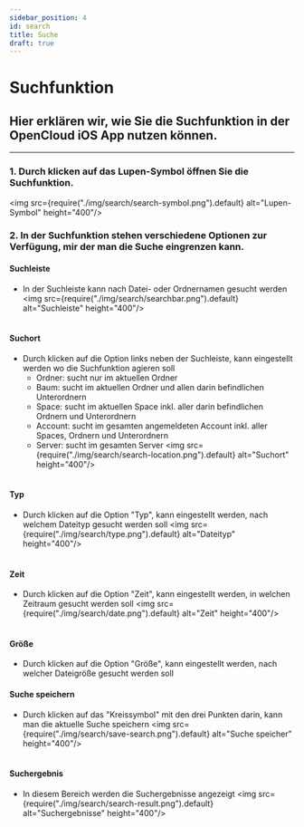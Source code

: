 ```yaml
---
sidebar_position: 4
id: search
title: Suche
draft: true
---
```


# Suchfunktion

## Hier erklären wir, wie Sie die Suchfunktion in der OpenCloud iOS App nutzen können.

---

### 1. Durch klicken auf das Lupen-Symbol öffnen Sie die Suchfunktion.
<img src={require("./img/search/search-symbol.png").default} alt="Lupen-Symbol" height="400"/>
<br/>

### 2. In der Suchfunktion stehen verschiedene Optionen zur Verfügung, mir der man die Suche eingrenzen kann.

#### Suchleiste
- In der Suchleiste kann nach Datei- oder Ordnernamen gesucht werden
<img src={require("./img/search/searchbar.png").default} alt="Suchleiste" height="400"/>
<br/><br/>

#### Suchort
- Durch klicken auf die Option links neben der Suchleiste, kann eingestellt werden wo die Suchfunktion agieren soll
    - Ordner: sucht nur im aktuellen Ordner
    - Baum: sucht im aktuellen Ordner und allen darin befindlichen Unterordnern
    - Space: sucht im aktuellen Space inkl. aller darin befindlichen Ordnern und Unterordnern
    - Account: sucht im gesamten angemeldeten Account inkl. aller Spaces, Ordnern und Unterordnern
    - Server: sucht im gesamten Server
<img src={require("./img/search/search-location.png").default} alt="Suchort" height="400"/>
<br/><br/>

#### Typ
- Durch klicken auf die Option "Typ", kann eingestellt werden, nach welchem Dateityp gesucht werden soll
<img src={require("./img/search/type.png").default} alt="Dateityp" height="400"/>
<br/><br/>

#### Zeit
- Durch klicken auf die Option "Zeit", kann eingestellt werden, in welchen Zeitraum gesucht werden soll
<img src={require("./img/search/date.png").default} alt="Zeit" height="400"/>
<br/><br/>

#### Größe
- Durch klicken auf die Option "Größe", kann eingestellt werden, nach welcher Dateigröße gesucht werden soll

#### Suche speichern
- Durch klicken auf das "Kreissymbol" mit den drei Punkten darin, kann man die aktuelle Suche speichern
<img src={require("./img/search/save-search.png").default} alt="Suche speicher" height="400"/>
<br/><br/>

#### Suchergebnis
- In diesem Bereich werden die Suchergebnisse angezeigt
<img src={require("./img/search/search-result.png").default} alt="Suchergebnisse" height="400"/>
<br/><br/>
